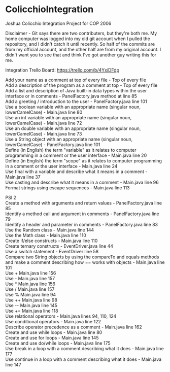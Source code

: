 # ColicchioIntegration
Joshua Colicchio Integration Project for COP 2006

Disclaimer - Git says there are two contributers, but they're both me. My home computer was logged into my old git account when I pulled the repository, and I didn't catch it until recently. So half of the commits are from my official account, and the other half are from my original account. I didn't want you to see that and think I've got another guy writing this for me.     

Integration Trello Board:
https://trello.com/b/4YxiDFdp

Add your name as a comment at top of every file - Top of every file  
Add a description of the program as a comment at top - Top of every file  
Add a list and description of Java built-in data types within the user interface or in comments - PanelFactory.java method at line 85  
Add a greeting / introduction to the user - PanelFactory.java line 101  
Use a boolean variable with an appropriate name  (singular noun, lowerCamelCase) - Main.java line 80  
Use an int variable with an appropriate name (singular noun, lowerCamelCase) - Main.java line 72  
Use an double variable with an appropriate name (singular noun, lowerCamelCase) - Main.java line 73  
Use a String object with an appropriate name (singular noun, lowerCamelCase) - PanelFactory.java line 101  
Define (in English) the term "variable" as it relates to computer programming in a comment or the user interface - Main.java line 20  
Define (in English) the term "scope" as it relates to computer programming in a comment or the user interface - Main.java line 24  
Use final with a variable and describe what it means in a comment - Main.java line 37  
Use casting and describe what it means in a comment - Main.java line 96  
Format strings using escape sequences - Main.java line 113 
  
PSI 2  
Create a method with arguments and return values - PanelFactory.java line 85  
Identify a method call and argument in comments - PanelFactory.java line 79  
Identify a header and parameter in comments - PanelFactory.java line 83 
Use the Random class - Main.java line 144  
Use the Math class - Main.java line 110  
Create if/else constructs - Main.java line 110  
Create ternary constructs - EventDriver.java line 44   
Use a switch statement - EventDriver line 58  
Compare two String objects by using the compareTo and equals methods and make a comment describing how == works with objects - Main.java line 101  
Use + Main.java line 156  
Use - Main.java line 157  
Use * Main.java line 156  
Use / Main.java line 157  
Use % Main.java line 94    
Use ++ Main.java line 98  
Use -- Main.java line 145  
Use += Main.java line 118   
Use relational operators - Main.java lines 94, 110, 124  
Use conditional operators - Main.java line 122  
Describe operator precedence as a comment - Main.java line 162  
Create and use while loops - Main.java line 80  
Create and use for loops - Main.java line 145  
Create and use do/while loops - Main.java line 175  
Use break in a loop with a comment describing what it does - Main.java line 177  
Use continue in a loop with a comment describing what it does - Main.java line 147  
